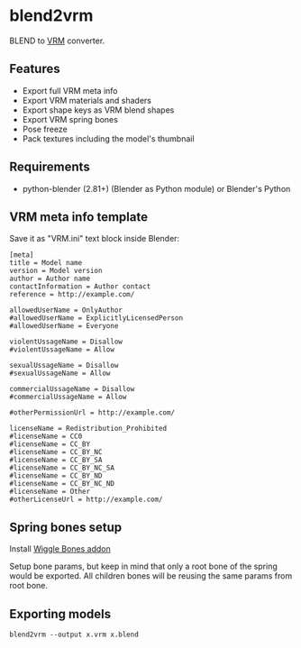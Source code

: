 blend2vrm
==========

BLEND to [VRM](https://vrm.dev/) converter.


Features
--------

* Export full VRM meta info
* Export VRM materials and shaders
* Export shape keys as VRM blend shapes
* Export VRM spring bones
* Pose freeze
* Pack textures including the model's thumbnail


Requirements
------------

* python-blender (2.81+) (Blender as Python module) or Blender's Python


VRM meta info template
----------------------

Save it as "VRM.ini" text block inside Blender:

```
[meta]
title = Model name
version = Model version
author = Author name
contactInformation = Author contact
reference = http://example.com/

allowedUserName = OnlyAuthor
#allowedUserName = ExplicitlyLicensedPerson
#allowedUserName = Everyone

violentUssageName = Disallow
#violentUssageName = Allow

sexualUssageName = Disallow
#sexualUssageName = Allow

commercialUssageName = Disallow
#commercialUssageName = Allow

#otherPermissionUrl = http://example.com/

licenseName = Redistribution_Prohibited
#licenseName = CC0
#licenseName = CC_BY
#licenseName = CC_BY_NC
#licenseName = CC_BY_SA
#licenseName = CC_BY_NC_SA
#licenseName = CC_BY_ND
#licenseName = CC_BY_NC_ND
#licenseName = Other
#otherLicenseUrl = http://example.com/
```


Spring bones setup
------------------

Install [Wiggle Bones addon](https://blenderartists.org/t/wiggle-bones-a-jiggle-bone-implementation-for-2-8/1154726)

Setup bone params, but keep in mind that only a root bone of the spring would be exported.
All children bones will be reusing the same params from root bone.


Exporting models
----------------

```
blend2vrm --output x.vrm x.blend
```
